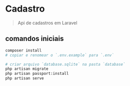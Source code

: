 # Cadastro

> Api de cadastros em Laravel

## comandos iniciais

``` bash
composer install  
# copiar e renomear o `.env.example` para `.env`  

# criar arquivo `database.sqlite` na pasta `database`  
php artisan migrate  
php artisan passport:install  
php artisan serve  
```